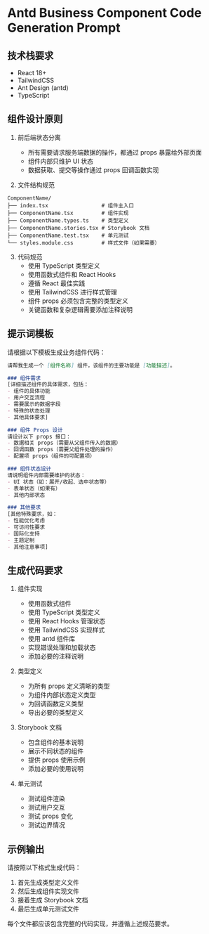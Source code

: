 # Antd Business Component Code Generation Prompt

## 技术栈要求
- React 18+
- TailwindCSS
- Ant Design (antd)
- TypeScript

## 组件设计原则
1. 前后端状态分离
   - 所有需要请求服务端数据的操作，都通过 props 暴露给外部页面
   - 组件内部只维护 UI 状态
   - 数据获取、提交等操作通过 props 回调函数实现

2. 文件结构规范
```
ComponentName/
├── index.tsx                 # 组件主入口
├── ComponentName.tsx         # 组件实现
├── ComponentName.types.ts    # 类型定义
├── ComponentName.stories.tsx # Storybook 文档
├── ComponentName.test.tsx    # 单元测试
└── styles.module.css         # 样式文件（如果需要）
```

3. 代码规范
   - 使用 TypeScript 类型定义
   - 使用函数式组件和 React Hooks
   - 遵循 React 最佳实践
   - 使用 TailwindCSS 进行样式管理
   - 组件 props 必须包含完整的类型定义
   - 关键函数和复杂逻辑需要添加注释说明

## 提示词模板

请根据以下模板生成业务组件代码：

```markdown
请帮我生成一个 [组件名称] 组件，该组件的主要功能是 [功能描述]。

### 组件需求
[详细描述组件的具体需求，包括：
- 组件的具体功能
- 用户交互流程
- 需要展示的数据字段
- 特殊的状态处理
- 其他具体要求]

### 组件 Props 设计
请设计以下 props 接口：
- 数据相关 props（需要从父组件传入的数据）
- 回调函数 props（需要父组件处理的操作）
- 配置项 props（组件的可配置项）

### 组件状态设计
请说明组件内部需要维护的状态：
- UI 状态（如：展开/收起、选中状态等）
- 表单状态（如果有）
- 其他内部状态

### 其他要求
[其他特殊要求，如：
- 性能优化考虑
- 可访问性要求
- 国际化支持
- 主题定制
- 其他注意事项]
```

## 生成代码要求

1. 组件实现
   - 使用函数式组件
   - 使用 TypeScript 类型定义
   - 使用 React Hooks 管理状态
   - 使用 TailwindCSS 实现样式
   - 使用 antd 组件库
   - 实现错误处理和加载状态
   - 添加必要的注释说明

2. 类型定义
   - 为所有 props 定义清晰的类型
   - 为组件内部状态定义类型
   - 为回调函数定义类型
   - 导出必要的类型定义

3. Storybook 文档
   - 包含组件的基本说明
   - 展示不同状态的组件
   - 提供 props 使用示例
   - 添加必要的使用说明

4. 单元测试
   - 测试组件渲染
   - 测试用户交互
   - 测试 props 变化
   - 测试边界情况

## 示例输出

请按照以下格式生成代码：

1. 首先生成类型定义文件
2. 然后生成组件实现文件
3. 接着生成 Storybook 文档
4. 最后生成单元测试文件

每个文件都应该包含完整的代码实现，并遵循上述规范要求。
